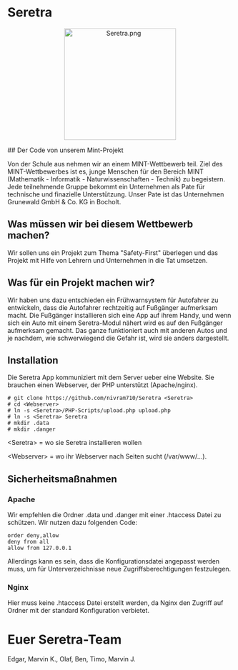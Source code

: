 # Seretra
<p align="center">
    <img src="https://res.nivram710.de/images/devel/seretra-traffic/seretra.png" alt="Seretra.png" width="
250"/>
</p>
## Der Code von unserem Mint-Projekt

Von der Schule aus nehmen wir an einem MINT-Wettbewerb teil.
Ziel des MINT-Wettbewerbes ist es, junge Menschen für den Bereich
MINT (Mathematik - Informatik - Naturwissenschaften - Technik) zu
begeistern. Jede teilnehmende Gruppe bekommt ein Unternehmen als
Pate für technische und finazielle Unterstützung. Unser Pate ist
das Unternehmen Grunewald GmbH & Co. KG in Bocholt.

## Was müssen wir bei diesem Wettbewerb machen?
Wir sollen uns ein Projekt zum Thema "Safety-First" überlegen und
das Projekt mit Hilfe von Lehrern und Unternehmen in die Tat umsetzen.

## Was für ein Projekt machen wir?
Wir haben uns dazu entschieden ein Frühwarnsystem für Autofahrer zu 
entwickeln, dass die Autofahrer rechtzeitig auf Fußgänger aufmerksam
macht. Die Fußgänger installieren sich eine App auf ihrem Handy, und 
wenn sich ein Auto mit einem Seretra-Modul nähert wird es auf den 
Fußgänger aufmerksam gemacht. Das ganze funktioniert auch mit anderen
Autos und je nachdem, wie schwerwiegend die Gefahr ist, wird sie anders
dargestellt.

## Installation
Die Seretra App kommuniziert mit dem Server ueber eine Website. Sie brauchen
einen Webserver, der PHP unterstützt (Apache/nginx).
```
# git clone https://github.com/nivram710/Seretra <Seretra>
# cd <Webserver>
# ln -s <Seretra>/PHP-Scripts/upload.php upload.php
# ln -s <Seretra> Seretra
# mkdir .data
# mkdir .danger
```
\<Seretra\> = wo sie Seretra installieren wollen

\<Webserver\> = wo ihr Webserver nach Seiten sucht (/var/www/...).

## Sicherheitsmaßnahmen
### Apache
Wir empfehlen die Ordner .data und .danger mit einer .htaccess Datei zu schützen. Wir nutzen dazu folgenden Code:
```
order deny,allow
deny from all
allow from 127.0.0.1
```
Allerdings kann es sein, dass die Konfigurationsdatei angepasst werden muss, um für Unterverzeichnisse 
neue Zugriffsberechtigungen festzulegen.

### Nginx
Hier muss keine .htaccess Datei erstellt werden, da Nginx den Zugriff auf Ordner mit der standard Konfiguration verbietet.

# Euer Seretra-Team 
Edgar, Marvin K., Olaf, Ben, Timo, Marvin J.
